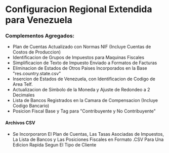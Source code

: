 # Configuracion Regional Extendida para Venezuela  
### **Complementos Agregados:**
  
* Plan de Cuentas Actualizado con Normas NIF (Incluye Cuentas de Costos de Produccion)
* Identificacion de Grupos de Impuestos para Maquinas Fiscales
* Simplificacion de Texto de Impuesto Enviado a Formatos de Facturas
* Eliminacion de Estados de Otros Paises Incorporados en la Base "res.country.state.csv"
* Insercion de Estados de Venezuela, con Identificacion de Codigo de Area Telf.
* Actualizacion de Simbolo de la Moneda y Ajuste de Redondeo a 2 Decimales
* Lista de Bancos Registrados en la Camara de Compensacion (Incluye Codigo Bancario)
* Posicion Fiscal Base y Tag para "Contribuyente y No Contribuyente"

#### Archivos CSV
* Se Incorporaron El Plan de Cuentas, Las Tasas Asociadas de Impuestos, La Lista de Bancos y Las Posiciones Fiscales en Formato .CSV Para Una Edicion Rapida Segun El Tipo de Cliente
